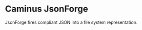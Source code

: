 Caminus JsonForge
=================

JsonForge fires compliant JSON into a file system representation.
